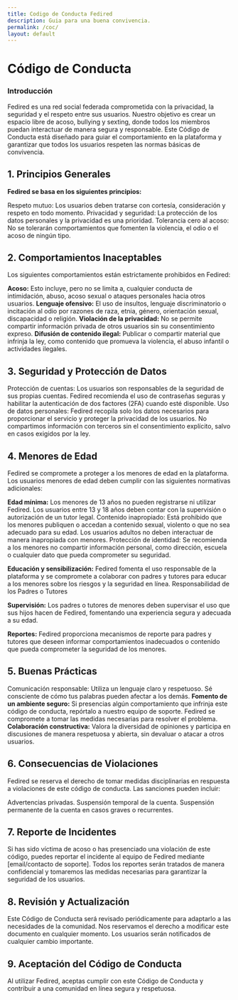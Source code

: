 ```yaml
---
title: Codigo de Conducta Fedired
description: Guia para una buena convivencia. 
permalink: /coc/
layout: default
---
```

# Código de Conducta

### Introducción
Fedired es una red social federada comprometida con la privacidad, la seguridad y el respeto entre sus usuarios. Nuestro objetivo es crear un espacio libre de acoso, bullying y sexting, donde todos los miembros puedan interactuar de manera segura y responsable. Este Código de Conducta está diseñado para guiar el comportamiento en la plataforma y garantizar que todos los usuarios respeten las normas básicas de convivencia.

## 1. Principios Generales

**Fedired se basa en los siguientes principios:**

Respeto mutuo: Los usuarios deben tratarse con cortesía, consideración y respeto en todo momento.
Privacidad y seguridad: La protección de los datos personales y la privacidad es una prioridad.
Tolerancia cero al acoso: No se tolerarán comportamientos que fomenten la violencia, el odio o el acoso de ningún tipo.

## 2. Comportamientos Inaceptables
Los siguientes comportamientos están estrictamente prohibidos en Fedired:

**Acoso:** Esto incluye, pero no se limita a, cualquier conducta de intimidación, abuso, acoso sexual o ataques personales hacia otros usuarios.
**Lenguaje ofensivo:** El uso de insultos, lenguaje discriminatorio o incitación al odio por razones de raza, etnia, género, orientación sexual, discapacidad o religión.
**Violación de la privacidad:** No se permite compartir información privada de otros usuarios sin su consentimiento expreso.
**Difusión de contenido ilegal:** Publicar o compartir material que infrinja la ley, como contenido que promueva la violencia, el abuso infantil o actividades ilegales.

## 3. Seguridad y Protección de Datos
Protección de cuentas: Los usuarios son responsables de la seguridad de sus propias cuentas. Fedired recomienda el uso de contraseñas seguras y habilitar la autenticación de dos factores (2FA) cuando esté disponible.
Uso de datos personales: Fedired recopila solo los datos necesarios para proporcionar el servicio y proteger la privacidad de los usuarios. No compartimos información con terceros sin el consentimiento explícito, salvo en casos exigidos por la ley.

## 4. Menores de Edad
Fedired se compromete a proteger a los menores de edad en la plataforma. Los usuarios menores de edad deben cumplir con las siguientes normativas adicionales:

**Edad mínima:** Los menores de 13 años no pueden registrarse ni utilizar Fedired. Los usuarios entre 13 y 18 años deben contar con la supervisión o autorización de un tutor legal.
Contenido inapropiado: Está prohibido que los menores publiquen o accedan a contenido sexual, violento o que no sea adecuado para su edad. Los usuarios adultos no deben interactuar de manera inapropiada con menores.
Protección de identidad: Se recomienda a los menores no compartir información personal, como dirección, escuela o cualquier dato que pueda comprometer su seguridad.

**Educación y sensibilización:** Fedired fomenta el uso responsable de la plataforma y se compromete a colaborar con padres y tutores para educar a los menores sobre los riesgos y la seguridad en línea.
Responsabilidad de los Padres o Tutores

**Supervisión:** Los padres o tutores de menores deben supervisar el uso que sus hijos hacen de Fedired, fomentando una experiencia segura y adecuada a su edad.

**Reportes:** Fedired proporciona mecanismos de reporte para padres y tutores que deseen informar comportamientos inadecuados o contenido que pueda comprometer la seguridad de los menores.

## 5. Buenas Prácticas
Comunicación responsable: Utiliza un lenguaje claro y respetuoso. Sé consciente de cómo tus palabras pueden afectar a los demás.
**Fomento de un ambiente seguro:** Si presencias algún comportamiento que infrinja este código de conducta, repórtalo a nuestro equipo de soporte. Fedired se compromete a tomar las medidas necesarias para resolver el problema.
**Colaboración constructiva:** Valora la diversidad de opiniones y participa en discusiones de manera respetuosa y abierta, sin devaluar o atacar a otros usuarios.

## 6. Consecuencias de Violaciones
Fedired se reserva el derecho de tomar medidas disciplinarias en respuesta a violaciones de este código de conducta. Las sanciones pueden incluir:

Advertencias privadas.
Suspensión temporal de la cuenta.
Suspensión permanente de la cuenta en casos graves o recurrentes.

## 7. Reporte de Incidentes
Si has sido víctima de acoso o has presenciado una violación de este código, puedes reportar el incidente al equipo de Fedired mediante [email/contacto de soporte]. Todos los reportes serán tratados de manera confidencial y tomaremos las medidas necesarias para garantizar la seguridad de los usuarios.

## 8. Revisión y Actualización
Este Código de Conducta será revisado periódicamente para adaptarlo a las necesidades de la comunidad. Nos reservamos el derecho a modificar este documento en cualquier momento. Los usuarios serán notificados de cualquier cambio importante.

## 9. Aceptación del Código de Conducta
Al utilizar Fedired, aceptas cumplir con este Código de Conducta y contribuir a una comunidad en línea segura y respetuosa.
